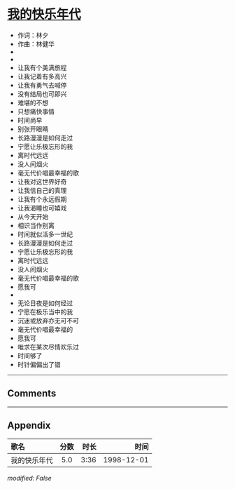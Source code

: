 # [我的快乐年代](https://music.163.com/song?id=67753)

* 作词：林夕
* 作曲：林健华
*
*
* 让我有个美满旅程
* 让我记着有多高兴
* 让我有勇气去喊停
* 没有结局也可即兴
* 难堪的不想
* 只想痛快事情
* 时间尚早
* 别张开眼睛
* 长路漫漫是如何走过
* 宁愿让乐极忘形的我
* 离时代远远
* 没人间烟火
* 毫无代价唱最幸福的歌
* 让我对这世界好奇
* 让我信自己的真理
* 让我有个永远假期
* 让我渴睡也可嬉戏
* 从今天开始
* 相识当作别离
* 时间就似活多一世纪
* 长路漫漫是如何走过
* 宁愿让乐极忘形的我
* 离时代远远
* 没人间烟火
* 毫无代价唱最幸福的歌
* 愿我可
* 
* 无论日夜是如何经过
* 宁愿在极乐当中的我
* 沉迷或放弃亦无可不可
* 毫无代价唱最幸福的
* 愿我可
* 唯求在某次尽情欢乐过
* 时间够了
* 时针偏偏出了错


---

## Comments


---

## Appendix

|歌名|分数|时长|时间|
|:---|:---:|---:|---:|
|我的快乐年代|5.0|3:36|1998-12-01

*modified: False*